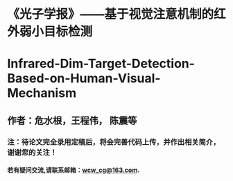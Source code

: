 # 《光子学报》——基于视觉注意机制的红外弱小目标检测
# Infrared-Dim-Target-Detection-Based-on-Human-Visual-Mechanism
## 作者：危水根，王程伟， 陈震等


### 注：待论文完全录用定稿后，将会完善代码上传，并作出相关简介，谢谢您的关注！

#### 若有疑问交流,请联系邮箱：wcw_cg@163.com.
